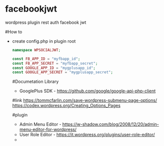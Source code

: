 # facebookjwt
wordpress plugin rest auth facebook jwt

#How to
- create config.php in plugin root
    
    ```php
    namespace WPSOCIALJWT;
    
    const FB_APP_ID = "myfbapp_id";
    const FB_APP_SECRET = "myfbapp_secret";
    const GOOGLE_APP_ID = "mygplusapp_id";
    const GOOGLE_APP_SECRET = "mygplusapp_secret";
  ```
  #Documetation Library
  - GooglePlus SDK - https://github.com/google/google-api-php-client
  
  #link 
  https://tommcfarlin.com/save-wordpress-submenu-page-options/
  https://codex.wordpress.org/Creating_Options_Pages
  
  #plugin
  - Admin Menu Editor - https://w-shadow.com/blog/2008/12/20/admin-menu-editor-for-wordpress/
  - User Role Editor - https://it.wordpress.org/plugins/user-role-editor/
  - 